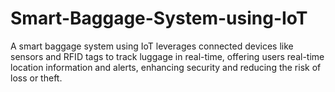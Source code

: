 # Smart-Baggage-System-using-IoT
A smart baggage system using IoT leverages connected devices like sensors and RFID tags to track luggage in real-time, offering users real-time location information and alerts, enhancing security and reducing the risk of loss or theft.
